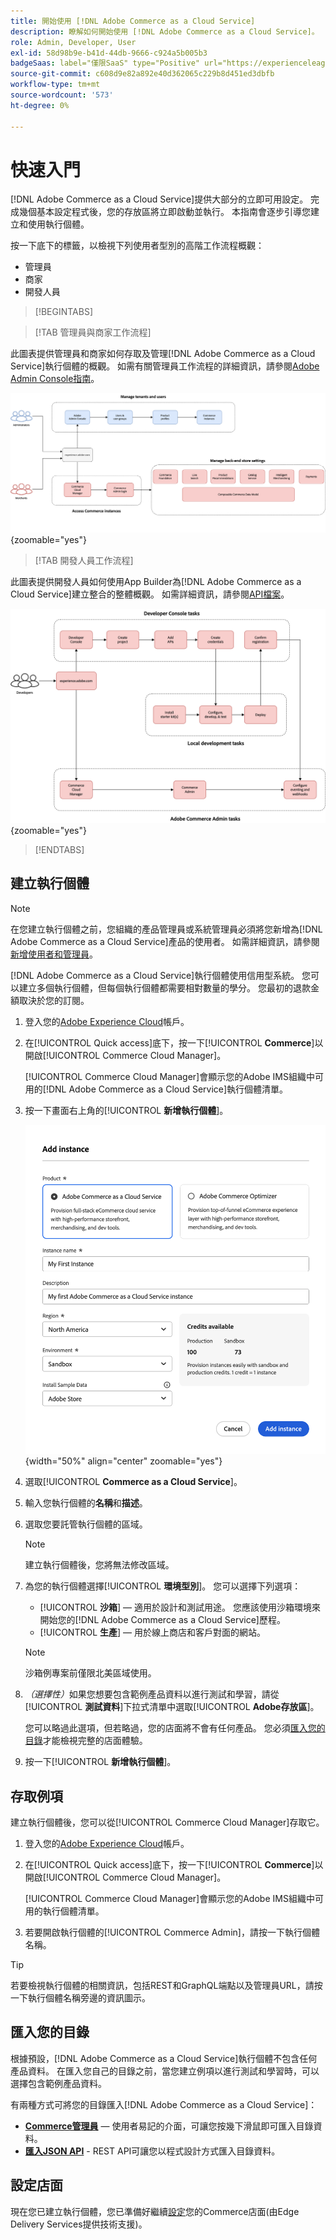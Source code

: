 ```yaml
---
title: 開始使用 [!DNL Adobe Commerce as a Cloud Service]
description: 瞭解如何開始使用 [!DNL Adobe Commerce as a Cloud Service]。
role: Admin, Developer, User
exl-id: 58d98b9e-b41d-44db-9666-c924a5b005b3
badgeSaas: label="僅限SaaS" type="Positive" url="https://experienceleague.adobe.com/zh-hant/docs/commerce/user-guides/product-solutions" tooltip="僅適用於Adobe Commerce as a Cloud Service和Adobe Commerce Optimizer專案(Adobe管理的SaaS基礎結構)。"
source-git-commit: c608d9e82a892e40d362065c229b8d451ed3dbfb
workflow-type: tm+mt
source-wordcount: '573'
ht-degree: 0%

---
```


# 快速入門

[!DNL Adobe Commerce as a Cloud Service]提供大部分的立即可用設定。 完成幾個基本設定程式後，您的存放區將立即啟動並執行。 本指南會逐步引導您建立和使用執行個體。

按一下底下的標籤，以檢視下列使用者型別的高階工作流程概觀：

* 管理員
* 商家
* 開發人員

>[!BEGINTABS]

>[!TAB 管理員與商家工作流程]

此圖表提供管理員和商家如何存取及管理[!DNL Adobe Commerce as a Cloud Service]執行個體的概觀。 如需有關管理員工作流程的詳細資訊，請參閱[Adobe Admin Console指南](https://helpx.adobe.com/tw/enterprise/admin-guide.html)。

![[!DNL Adobe Commerce as a Cloud Service]商家流程圖](./assets/merchant-flow.svg){zoomable="yes"}

>[!TAB 開發人員工作流程]

此圖表提供開發人員如何使用App Builder為[!DNL Adobe Commerce as a Cloud Service]建立整合的整體概觀。 如需詳細資訊，請參閱[API檔案](https://developer.adobe.com/commerce/webapi/rest/)。

![[!DNL Adobe Commerce as a Cloud Service]開發人員流程圖](./assets/developer-flow.svg){zoomable="yes"}

>[!ENDTABS]

## 建立執行個體

>[!NOTE]
>
>在您建立執行個體之前，您組織的產品管理員或系統管理員必須將您新增為[!DNL Adobe Commerce as a Cloud Service]產品的使用者。 如需詳細資訊，請參閱[新增使用者和管理員](./user-management.md#add-users-and-admins)。

[!DNL Adobe Commerce as a Cloud Service]執行個體使用信用型系統。 您可以建立多個執行個體，但每個執行個體都需要相對數量的學分。 您最初的退款金額取決於您的訂閱。

1. 登入您的[Adobe Experience Cloud](https://experience.adobe.com/)帳戶。

1. 在[!UICONTROL Quick access]底下，按一下&#x200B;[!UICONTROL **Commerce**]&#x200B;以開啟[!UICONTROL Commerce Cloud Manager]。

   [!UICONTROL Commerce Cloud Manager]會顯示您的Adobe IMS組織中可用的[!DNL Adobe Commerce as a Cloud Service]執行個體清單。

1. 按一下畫面右上角的&#x200B;[!UICONTROL **新增執行個體**]。

   ![建立執行個體](./assets/create-instance.png){width="50%" align="center" zoomable="yes"}

1. 選取&#x200B;[!UICONTROL **Commerce as a Cloud Service**]。

1. 輸入您執行個體的&#x200B;**名稱**&#x200B;和&#x200B;**描述**。

1. 選取您要託管執行個體的區域。

   >[!NOTE]
   >
   >建立執行個體後，您將無法修改區域。

1. 為您的執行個體選擇&#x200B;[!UICONTROL **環境型別**]。 您可以選擇下列選項：

   * [!UICONTROL **沙箱**] — 適用於設計和測試用途。 您應該使用沙箱環境來開始您的[!DNL Adobe Commerce as a Cloud Service]歷程。
   * [!UICONTROL **生產**] — 用於線上商店和客戶對面的網站。

   >[!NOTE]
   >
   >沙箱例專案前僅限北美區域使用。

1. _（選擇性）_&#x200B;如果您想要包含範例產品資料以進行測試和學習，請從&#x200B;[!UICONTROL **測試資料**]&#x200B;下拉式清單中選取&#x200B;[!UICONTROL **Adobe存放區**]。

   您可以略過此選項，但若略過，您的店面將不會有任何產品。 您必須[匯入您的目錄](#import-your-catalog)才能檢視完整的店面體驗。

1. 按一下&#x200B;[!UICONTROL **新增執行個體**]。

## 存取例項

建立執行個體後，您可以從[!UICONTROL Commerce Cloud Manager]存取它。

1. 登入您的[Adobe Experience Cloud](https://experience.adobe.com/)帳戶。

1. 在[!UICONTROL Quick access]底下，按一下&#x200B;[!UICONTROL **Commerce**]&#x200B;以開啟[!UICONTROL Commerce Cloud Manager]。

   [!UICONTROL Commerce Cloud Manager]會顯示您的Adobe IMS組織中可用的執行個體清單。

1. 若要開啟執行個體的[!UICONTROL Commerce Admin]，請按一下執行個體名稱。

>[!TIP]
>
>若要檢視執行個體的相關資訊，包括REST和GraphQL端點以及管理員URL，請按一下執行個體名稱旁邊的資訊圖示。

## 匯入您的目錄

根據預設，[!DNL Adobe Commerce as a Cloud Service]執行個體不包含任何產品資料。 在匯入您自己的目錄之前，當您建立例項以進行測試和學習時，可以選擇包含範例產品資料。

有兩種方式可將您的目錄匯入[!DNL Adobe Commerce as a Cloud Service]：

* [**Commerce管理員**](https://experienceleague.adobe.com/zh-hant/docs/commerce-admin/systems/data-transfer/import/data-import) — 使用者易記的介面，可讓您按幾下滑鼠即可匯入目錄資料。
* [**匯入JSON API**](https://developer.adobe.com/commerce/webapi/rest/modules/import/#import-json-api) - REST API可讓您以程式設計方式匯入目錄資料。

<!-- TODO

- Add guidance about how to choose which method to use
- Add guidance for new vs existing customers (cross-reference OR and _include file for migration content)

-->

## 設定店面

現在您已建立執行個體，您已準備好繼續[設定](storefront.md)您的Commerce店面(由Edge Delivery Services提供技術支援)。
